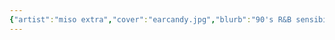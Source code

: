 ```yaml
---
{"artist":"miso extra","cover":"earcandy.jpg","blurb":"90's R&B sensibilities with modern expansive soundscapes. Layered. Reductive comparison but if Utada Hikaru primarily dated fuckbois.","album":"earcandy","dg-publish":true,"permalink":"/albums/earcandy/","dgPassFrontmatter":true}
---
```


